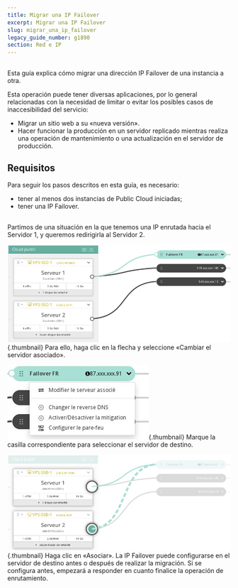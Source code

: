 ```yaml
---
title: Migrar una IP Failover
excerpt: Migrar una IP Failover
slug: migrar_una_ip_failover
legacy_guide_number: g1890
section: Red e IP
---
```



## 
Esta guía explica cómo migrar una dirección IP Failover de una instancia a otra. 

Esta operación puede tener diversas aplicaciones, por lo general relacionadas con la necesidad de limitar o evitar los posibles casos de inaccesibilidad del servicio:


- Migrar un sitio web a su «nueva versión». 
- Hacer funcionar la producción en un servidor replicado mientras realiza una operación de mantenimiento o una actualización en el servidor de producción.




## Requisitos
Para seguir los pasos descritos en esta guía, es necesario:


- tener al menos dos instancias de Public Cloud iniciadas; 
- tener una IP Failover.




## 
Partimos de una situación en la que tenemos una IP enrutada hacia el Servidor 1, y queremos redirigirla al Servidor 2.

![](images/img_3815.jpg){.thumbnail}
Para ello, haga clic en la flecha y seleccione «Cambiar el servidor asociado».

![](images/img_3816.jpg){.thumbnail}
Marque la casilla correspondiente para seleccionar el servidor de destino.

![](images/img_3817.jpg){.thumbnail}
Haga clic en «Asociar».
La IP Failover puede configurarse en el servidor de destino antes o después de realizar la migración. Si se configura antes, empezará a responder en cuanto finalice la operación de enrutamiento.


## 
 

